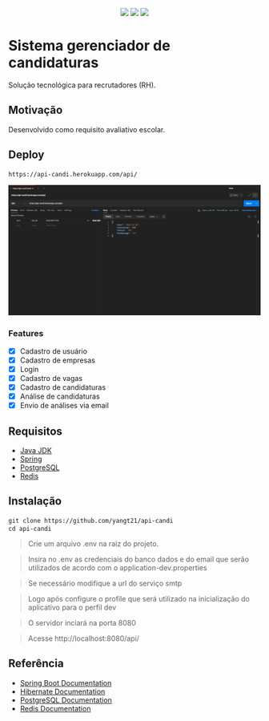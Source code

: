 <p align="center">
<img src="https://img.shields.io/github/contributors/yangt21/api-candi?logo=github&color=gree&style=flat-square">
<img src="https://img.shields.io/github/languages/count/yangt21/api-candi?logo=github&style=flat-square">
<img src="https://img.shields.io/github/forks/yangt21/api-candi?logo=github&style=flat-square">

# Sistema gerenciador de candidaturas

Solução tecnológica para recrutadores (RH).

## Motivação

Desenvolvido como requisito avaliativo escolar.

## Deploy

	https://api-candi.herokuapp.com/api/

<img alt="PostmanScreenshoot" title="#PostmanScreenshoot" src="assets/img.png">

### Features

- [x] Cadastro de usuário
- [X] Cadastro de empresas
- [x] Login
- [x] Cadastro de vagas
- [x] Cadastro de candidaturas
- [x] Análise de candidaturas
- [X] Envio de análises via email

## Requisitos

+ [Java JDK](https://www.oracle.com/br/java/technologies/downloads/)
+ [Spring](https://start.spring.io)
+ [PostgreSQL](https://www.postgresql.org)
+ [Redis](https://redis.io/)

## Instalação

	git clone https://github.com/yangt21/api-candi
	cd api-candi
	
> Crie um arquivo .env na raiz do projeto.  

> Insira no .env as credenciais do banco dados e do email que serão utilizados de acordo com o application-dev.properties

> Se necessário modifique a url do serviço smtp

> Logo após configure o profile que será utilizado na inicialização do aplicativo para o perfil dev

> O servidor inciará na porta 8080

> Acesse http://localhost:8080/api/
    
## Referência

+ [Spring Boot Documentation](https://docs.spring.io/spring-boot/docs/current/reference/html/)
+ [Hibernate Documentation](https://docs.jboss.org/hibernate/orm/6.1/userguide/html_single/Hibernate_User_Guide.html)
+ [PostgreSQL Documentation](https://www.postgresql.org/docs/)
+ [Redis Documentation](https://redis.io/docs/)
